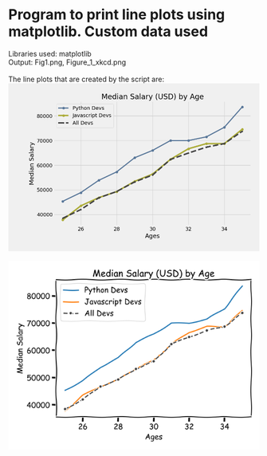 # Program to print line plots using matplotlib. Custom data used
Libraries used: matplotlib<br />
Output: Fig1.png, Figure_1_xkcd.png<br />
<br />
The line plots that are created by the script are: <br />
![Line Plot 1 Depicted](https://github.com/tebbythomas/Data_Visualization_Projects/blob/master/Line_Plots/Fig1.png)
<br />
<br />
![Line Plot 2 Depicted](https://github.com/tebbythomas/Data_Visualization_Projects/blob/master/Line_Plots/Figure_1_xkcd.png)
